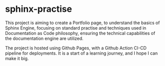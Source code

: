 # sphinx-practise
This project is aiming to create a Portfolio page, to understand the basics of Sphinx Engine, focusing on standard practise and techniques used in Documentation as Code philosophy, ensuring the technical capabilities of the documentation engine are utilized. 

The project is hosted using Github Pages, with a Github Action CI-CD pipeline for deployments. It is a start of a learning journey, and I hope I can make it big.
